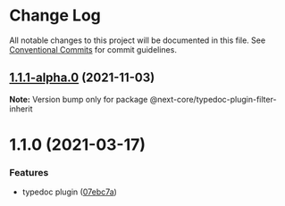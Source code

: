 # Change Log

All notable changes to this project will be documented in this file.
See [Conventional Commits](https://conventionalcommits.org) for commit guidelines.

## [1.1.1-alpha.0](https://github.com/easyops-cn/next-core/compare/@next-core/typedoc-plugin-filter-inherit@1.1.0...@next-core/typedoc-plugin-filter-inherit@1.1.1-alpha.0) (2021-11-03)

**Note:** Version bump only for package @next-core/typedoc-plugin-filter-inherit

# 1.1.0 (2021-03-17)

### Features

- typedoc plugin ([07ebc7a](https://github.com/easyops-cn/next-core/commit/07ebc7afe996f375d953b95c612e03ac5900f14a))

